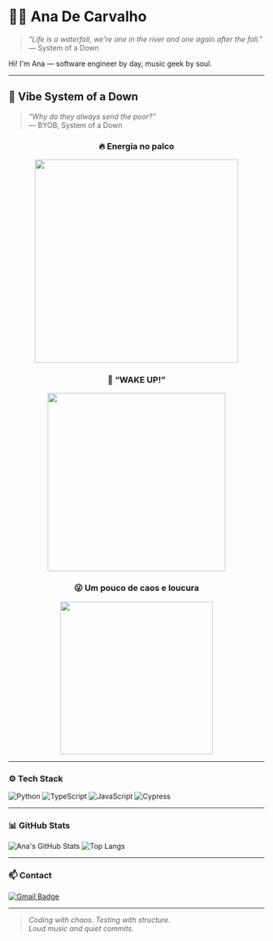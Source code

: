 # 👩‍💻 Ana De Carvalho

> *"Life is a waterfall, we're one in the river and one again after the fall."*  
> — System of a Down

Hi! I'm Ana — software engineer by day, music geek by soul.  

---

## 🎸 Vibe System of a Down

> *“Why do they always send the poor?”*  
> — BYOB, System of a Down

<div align="center">

### 🔥 Energia no palco
<img src="https://media.giphy.com/media/9mRTODnRYizgHt6dVZ/giphy.gif" width="400" />

### 🎤 “WAKE UP!”  
<img src="https://media.giphy.com/media/xT9IgzoKnwFNmISR8I/giphy.gif" width="350" />

### 😜 Um pouco de caos e loucura  
<img src="https://media.tenor.com/yHqBzKhp4CgAAAAC/serj-tankian.gif" width="300" />

</div>


---

### ⚙️ Tech Stack
![Python](https://img.shields.io/badge/Python-3776AB?style=flat&logo=python&logoColor=white)
![TypeScript](https://img.shields.io/badge/TypeScript-3178C6?style=flat&logo=typescript&logoColor=white)
![JavaScript](https://img.shields.io/badge/JavaScript-F7DF1E?style=flat&logo=javascript&logoColor=black)
![Cypress](https://img.shields.io/badge/Cypress-17202C?style=flat&logo=cypress&logoColor=white)

---

### 📊 GitHub Stats
![Ana's GitHub Stats](https://github-readme-stats.vercel.app/api?username=de-carvalho&show_icons=true&theme=radical&icon_color=ff0000&title_color=ff0000&text_color=ffffff&bg_color=0d1117)
![Top Langs](https://github-readme-stats.vercel.app/api/top-langs/?username=de-carvalho&layout=compact&theme=radical&title_color=ff0000&text_color=ffffff&bg_color=0d1117)

---

### 📫 Contact
[![Gmail Badge](https://img.shields.io/badge/-anamrnd21@gmail.com-c14438?style=flat&logo=Gmail&logoColor=white)](mailto:anamrnd21@gmail.com)

---

> _Coding with chaos. Testing with structure._  
> _Loud music and quiet commits._
